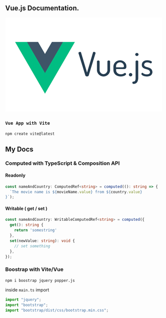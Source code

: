 ## Vue.js Documentation.
[![](Resources/img/vue.png "vuejs.org")](https://vuejs.org/guide/introduction.html)

### `Vue App with Vite`
```console
npm create vite@latest
```

## My Docs

### Computed with TypeScript & Composition API
#### Readonly
```ts
const nameAndCountry: ComputedRef<string> = computed((): string => {
  `The movie name is ${movieName.value} from ${country.value}
}`);
```

#### Writable ( get / set )
```ts
const nameAndCountry: WritableComputedRef<string> = computed({
  get(): string {
    return 'somestring'
  },
  set(newValue: string): void {
    // set something
  },
});
```

### Boostrap with Vite/Vue
```console
npm i boostrap jquery popper.js
```

inside `main.ts` import
```ts
import "jquery";
import "bootstrap";
import "bootstrap/dist/css/bootstrap.min.css";
```